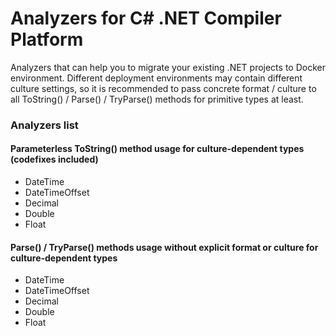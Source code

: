 # Analyzers for C# .NET Compiler Platform
Analyzers that can help you to migrate your existing .NET projects to Docker environment.
Different deployment environments may contain different culture settings,
so it is recommended to pass concrete format / culture to all ToString() / Parse() / TryParse() methods
for primitive types at least.

### Analyzers list
#### Parameterless ToString() method usage for culture-dependent types (codefixes included)
- DateTime
- DateTimeOffset
- Decimal
- Double
- Float

#### Parse() / TryParse() methods usage without explicit format or culture for culture-dependent types
- DateTime
- DateTimeOffset
- Decimal
- Double
- Float
